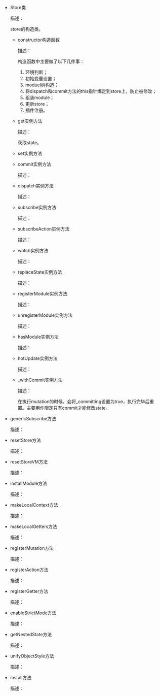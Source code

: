 * Store类

  描述：

  store的构造类。

  - constructor构造函数

    描述：

    构造函数中主要做了以下几件事：
    1. 环境判断；
    2. 初始变量设置；
    3. moduel树构造；
    4. 将dispatch和commit方法的this指针绑定到store上，防止被修改；
    5. 组装module；
    6. 更新store；
    7. 插件注册。


  - get实例方法

    描述：

    获取state。


  - set实例方法


  - commit实例方法

    描述：


  - dispatch实例方法

    描述：


  - subscribe实例方法

    描述：


  - subscribeAction实例方法

    描述：


  - watch实例方法

    描述：


  - replaceState实例方法

    描述：


  - registerModule实例方法

    描述：


  - unregisterModule实例方法

    描述：


  - hasModule实例方法

    描述：


  - hotUpdate实例方法

    描述：


  - _withCommit实例方法

    描述：

    在执行mutation的时候，会将_committing设置为true，执行完毕后重置。主要用作限定只有commit才能修改state。



* genericSubscribe方法

  描述：


* resetStore方法

  描述：


* resetStoreVM方法

  描述：


* installModule方法

  描述：


* makeLocalContext方法

  描述：


* makeLocalGetters方法

  描述：


* registerMutation方法

  描述：


* registerAction方法

  描述：


* registerGetter方法

  描述：


* enableStrictMode方法

  描述：


* getNestedState方法

  描述：


* unifyObjectStyle方法

  描述：


* install方法

  描述：

